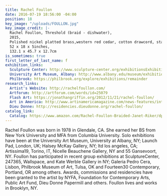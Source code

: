 ```yaml
---
title: Rachel Foullon
date: 2016-07-19 18:56:00 -04:00
position: 18
key_image: "/uploads/FOULLON.jpg"
key_image_credit: |-
  Rachel Foullon, Threshold (braid - dishwater),
  2015,
  Polished nickel platted brass,western red cedar, cotton drawcord, stain, dye, hardware,
  52 x 18 x 5inches,
  132.1 x 45.7 x 12.7cm
is_sometimes: true
first_letter_of_last_name: f
exhibition_links:
  Sculpture Center: http://www.sculpture-center.org/exhibitionsExhibition.htm?id=100623
  University Art Museum, Albany: http://www.albany.edu/museum/exhibitions/20121009_rf.shtml
  Philbrook: https://philbrook.org/explore/exhibitions/remainder
research_links:
  Artist's Website: http://rachelfoullon.com/
  Artforum: http://artforum.com/words/id=25079
  Flash Art: https://jonathangriffin.org/2012/11/21/rachel-foullon/
  Art in America: http://www.artinamericamagazine.com/news-features/interviews/rachel-foullon-ltd/
  Dieu Donne: http://residencies.dieudonne.org/rachel-foullon/
catalog_link:
  Catalog: https://www.amazon.com/Rachel-Foullon-Braided-Janet-Riker/dp/0910763453
---
```


Rachel Foullon was born in 1978 in Glendale, CA. She earned her BS from New York University and MFA from Columbia University. Solo exhibitions have been at the University Art Museum, University at Albany, NY; Launch Pad, London, UK; Halsey McKay Gallery, NY; ltd los angeles, CA; Artissima19, Torino, IT, Nicelle Beauchene Gallery, NY and 55 Gansevoort, NY. Foullon has participated in recent group exhibitions at SculptureCenter, 247365, Wallspace, and Kate Werble Gallery in NY; Galeria Pedro Cera, Lisbon, Philbrook Museum of Art, Tulsa, OK and Fourteen30 Contemporary, Portland, OR among others.  Awards, commissions and residencies have been granted to the artist by NYFA, Foundation for Contemporary Arts, Public Art Fund, Dieu Donne Papermill and others. Foullon lives and works in Brooklyn, NY.